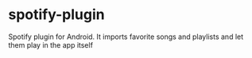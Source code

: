 # spotify-plugin
Spotify plugin for Android. It imports favorite songs and playlists and let them play in the app itself
